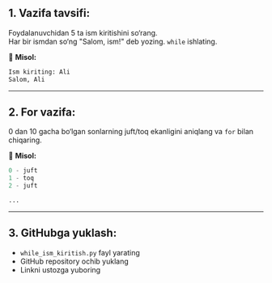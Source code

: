 
## 1. Vazifa tavsifi:

Foydalanuvchidan 5 ta ism kiritishini so‘rang.  
Har bir ismdan so‘ng "Salom, ism!" deb yozing. `while` ishlating.

📌 **Misol:**
```python
Ism kiriting: Ali
Salom, Ali
```

---

## 2. For vazifa:

0 dan 10 gacha bo‘lgan sonlarning juft/toq ekanligini aniqlang va `for` bilan chiqaring.

📌 **Misol:**

```python
0 - juft
1 - toq
2 - juft

...
```


---

## 3. GitHubga yuklash:

- `while_ism_kiritish.py` fayl yarating  
- GitHub repository ochib yuklang  
- Linkni ustozga yuboring
